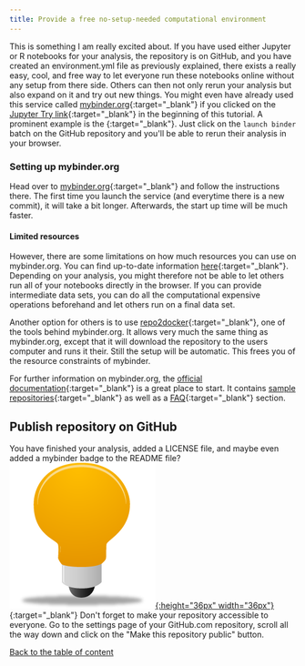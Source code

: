 ```yaml
---
title: Provide a free no-setup-needed computational environment
---
```

This is something I am really excited about. If you have used either Jupyter or R notebooks for your analysis, the repository is on GitHub, and you have created an environment.yml file as previously explained, there exists a really easy, cool, and free way to let everyone run these notebooks online without any setup from there side. Others can then not only rerun your analysis but also expand on it and try out new things. You might even have already used this service called [mybinder.org](https://mybinder.org/){:target="_blank"} if you clicked on the [Jupyter Try link](http://jupyter.org/try){:target="_blank"} in the beginning of this tutorial. A prominent example is the {:target="_blank"}. Just click on the `launch binder` batch on the GitHub repository and you'll be able to rerun their analysis in your browser.

### Setting up mybinder.org
Head over to [mybinder.org](https://mybinder.org/){:target="_blank"} and follow the instructions there. The first time you launch the service (and everytime there is a new commit), it will take a bit longer. Afterwards, the start up time will be much faster.

#### Limited resources
However, there are some limitations on how much resources you can use on mybinder.org. You can find up-to-date information [here](https://mybinder.readthedocs.io/en/latest/faq.html#user-memory){:target="_blank"}. Depending on your analysis, you might therefore not be able to let others run all of your notebooks directly in the browser. If you can provide intermediate data sets, you can do all the computational expensive operations beforehand and let others run on a final data set.

Another option for others is to use [repo2docker](https://github.com/jupyter/repo2docker){:target="_blank"}, one of the tools behind mybinder.org. It allows very much the same thing as mybinder.org, except that it will download the repository to the users computer and runs it their. Still the setup will be automatic. This frees you of the resource constraints of mybinder.

For further information on mybinder.org, the [official documentation](https://mybinder.readthedocs.io/en/latest/#binder-documentation){:target="_blank"} is a great place to start. It contains [sample repositories](https://mybinder.readthedocs.io/en/latest/#sample-repositories){:target="_blank"} as well as a [FAQ](https://mybinder.readthedocs.io/en/latest/faq.html){:target="_blank"} section.

## Publish repository on GitHub
You have finished your analysis, added a LICENSE file, and maybe even added a mybinder badge to the README file? [![example](../figures/example_icon.png){:height="36px" width="36px"}](https://github.com/binste/chicago_safepassage_evaluation/blob/master/README.md){:target="_blank"} Don't forget to make your repository accessible to everyone. Go to the settings page of your GitHub.com repository, scroll all the way down and click on the "Make this repository public" button.

[Back to the table of content](./index.md)